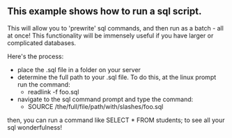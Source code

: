 ## This example shows how to run a sql script.

This will allow you to 'prewrite' sql commands, and then run as a batch - all at once! This functionality will be immensely useful if you have larger or complicated databases.

Here's the process:
* place the .sql file in a folder on your server
* determine the full path to your .sql file. To do this, at the linux prompt run the command:
  * readlink -f foo.sql
* navigate to the sql command prompt and type the command:
  * SOURCE /the/full/file/path/with/slashes/foo.sql

 then, you can run a command like
 SELECT * FROM students;
 to see all your sql wonderfulness!
